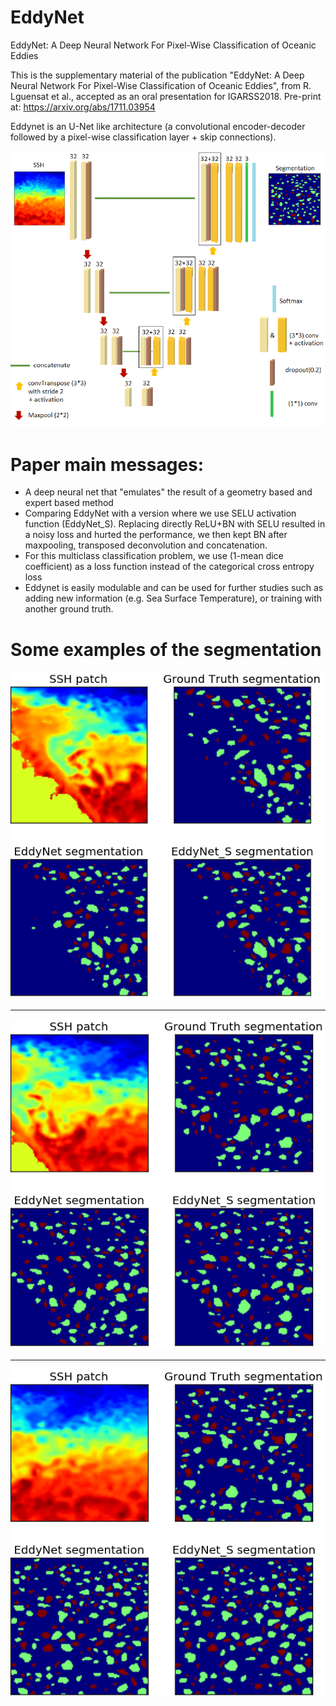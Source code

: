 # EddyNet
EddyNet: A Deep Neural Network For Pixel-Wise Classification of Oceanic Eddies

This is the supplementary material of the publication "EddyNet: A Deep Neural Network For Pixel-Wise Classification of Oceanic Eddies", from R. Lguensat et al., accepted as an oral presentation for IGARSS2018. Pre-print at: https://arxiv.org/abs/1711.03954

Eddynet is an U-Net like architecture (a convolutional encoder-decoder followed by a pixel-wise classification layer + skip connections). <br />

![](unetschema.png)

# Paper main messages:
* A deep neural net that "emulates" the result of a geometry based and expert based method 
* Comparing EddyNet with a version where we use SELU activation function (EddyNet_S). Replacing directly ReLU+BN with SELU resulted in a noisy loss and hurted the performance, we then kept BN after maxpooling, transposed deconvolution and concatenation.
* For this multiclass classification problem, we use (1-mean dice coefficient) as a loss function instead of the categorical cross entropy loss
* Eddynet is easily modulable and can be used for further studies such as adding new information (e.g. Sea Surface Temperature), or training with another ground truth.

# Some examples of the segmentation
![](example_eddynet.png)
<hr>


![](example_eddynet2.png)
<hr>


![](example_eddynet3.png)
